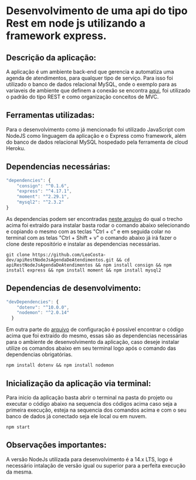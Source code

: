 # Desenvolvimento de uma api do tipo Rest em node js utilizando a framework express.

## Descrição da aplicação:
A aplicação é um ambiente back-end que gerencia e automatiza uma agenda de atendimentos, para qualquer tipo de serviço. Para isso foi utilizado o banco de dados relacional MySQL, onde o exemplo para as variaveis de ambiente que definem a conexão se encontra <a href = 'https://github.com/LeoCosta-dev/apiRestNodeJsAgendaDeAtendimentos/blob/master/.env.exemplo'>aqui</a>, foi utilizado o padrão do tipo REST e como organização conceitos de MVC.

## Ferramentas utilizadas:
Para o desenvolvimento como já mencionado foi utilizado JavaScript com NodeJS como linguagem da aplicação e o Express como framework, além do banco de dados relacional MySQL hospedado pela ferramenta de cloud Heroku.

## Dependencias necessárias:
```js
"dependencies": {
    "consign": "^0.1.6",
    "express": "^4.17.1",
    "moment": "^2.29.1",
    "mysql2": "^2.3.2"
}
```
As dependencias podem ser encontradas <a href = 'https://github.com/LeoCosta-dev/apiRestNodeJsAgendaDeAtendimentos/blob/master/package.json'>neste arquivo</a> do qual o trecho acima foi extraído para instalar basta rodar o comando abaixo selecionando e copiando o mesmo com as teclas "Ctrl + c" e em seguida colar no terminal com as telas "Ctrl + Shift + v" o comando abaixo já irá fazer o clone deste repositório e instalar as dependencias necessárias.

```
git clone https://github.com/LeoCosta-dev/apiRestNodeJsAgendaDeAtendimentos.git && cd apiRestNodeJsAgendaDeAtendimentos && npm install consign && npm install express && npm install moment && npm install mysql2
```
## Dependencias de desenvolvimento:
```js
"devDependencies": {
    "dotenv": "^10.0.0",
    "nodemon": "^2.0.14"
  }
```
Em outra parte do <a href = 'https://github.com/LeoCosta-dev/apiRestNodeJsAgendaDeAtendimentos/blob/master/package.json'>arquivo</a> de configuração é possível encontrar o código acima que foi extraído do mesmo, essas são as dependencias necessárias para o ambiente de desenvolvimento da aplicação, caso deseje instalar utilize os comandos abaixo em seu terminal logo após o comando das dependencias obrigatórias.

```
npm install dotenv && npm install nodemon
```
## Inicialização da aplicação via terminal:
Para inicio da aplicação basta abrir o terminal na pasta do projeto ou executar o código abaixo  na sequencia dos códigos acima caso seja a primeira execução, esteja na sequencia dos comandos acima e com o seu banco de dados já conectado seja ele local ou em nuvem.

```
npm start
```

## Observações importantes:

A versão NodeJs utilizada para desenvolvimento é a 14.x LTS, logo é necessário intalação de versão igual ou superior para a perfeita execução da mesma.